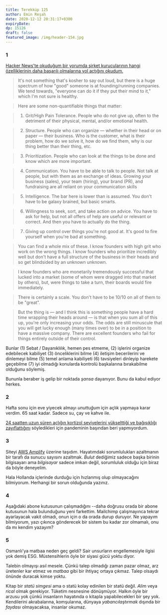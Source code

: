 ```yaml
---
title: Terekküp 125
author: Emin Reşah
date: 2020-12-12 20:31:17+0300
expiryDate: 
dp: 15126
draft: false
featured_image: /img/header-154.jpg
---
```


### 1

[Hacker News'te okuduğum bir yorumda şirket kurucularının hangi özelliklerinin daha başarılı
olmalarına yol açtığını okudum.][hn] 

> It's not something that's kosher to say out loud, but there is a huge spectrum of how "good" someone is at founding/running companies. We tend towards, "everyone can do it if they put their mind to it," which I'm not sure is healthy.

> Here are some non-quantifiable things that matter:

> 1. Grit/High Pain Tolerance. People who do not give up, often to the detriment of their physical, mental, and/or emotional health.

> 2. Structure. People who can organize — whether in their head or on paper — their business. Who is the customer, what is their problem, how do we solve it, how do we find them, why is our thing better than their thing, etc.

> 3. Prioritization. People who can look at the things to be done and know which are more important.

> 4. Communication. You have to be able to talk to people. Not talk at people, but with them as an exchange of ideas. Growing your business (sales), your team (hiring), your brand (PR), and fundraising are all reliant on your communication skills

> 5. Intelligence. The bar here is lower than is assumed. You don't have to be galaxy brained, but basic smarts.

> 6. Willingness to seek, sort, and take action on advice. You have to ask for help, but not all offers of help are useful or relevant or correct. And then you have to actually do the thing.

> 7. Giving up control over things you're not good at. It's good to fire yourself when you're bad at something.

> You can find a whole mix of these. I know founders with high grit who work on the wrong things. I know founders who prioritize incredibly well but don't have a full structure of the business in their heads and so get blindsided by an unknown unknown.

> I know founders who are monetarily tremendously successful that lucked into a market (some of whom were dragged into that market by others), but, were things to take a turn, their boards would fire immediately.

> There is certainly a scale. You don't have to be 10/10 on all of them to be "great".

> But the thing is — and I think this is something people have a hard time wrapping their heads around — is that when you sum all of this up, you're only increasing your odds. The odds are still minuscule that you will get lucky enough (many times over) to be in a position to have a massive company. There are excellent founders who fail for things entirely outside of their control.

Bunlar (1) Sebat / Dayanıklılık, hemen pes etmeme, (2) işlerini organize edebilecek kabiliyet (3)
önceliklerini bilme (4) iletişim becerilerini ve dinlemeyi bilme (5) temel anlama kabiliyeti (6)
tavsiyeleri dinleyip harekete geçebilme (7) iyi olmadığı konularda kontrolü başkalarına bırakabilme
olduğunu söylemiş. 

Bununla beraber iş gelip bir noktada *şansa* dayanıyor. Bunu da kabul ediyor herkes. 

[hn]: https://news.ycombinator.com/item?id=25104754

### 2

Hafta sonu için eve yiyecek almayı *unuttuğum* için açlık yapmaya karar verdim. 65 saat kadar.
Sadece su, çay ve kahve ile. 

[24 saatten uzun süren açlığın kortizol seviyelerini yükselttiği ve bağışıklığı
zayıflattığını][insider] söyledikleri için pandeminin başından beri yapmıyordum. 


[insider]: https://www.insider.com/avoid-intermittent-fasting-diets-during-coronavirus-pandemic-2020-3


### 3

Siteyi [AWS Amplify](https://amplify.amazonaws.com) üzerine taşıdım. Hayatımdaki sorumlulukları
azaltmanın bir tarafı da sunucu sayısını azaltmak. *Bulut* dediğimiz sadece başka birinin
bilgisayarı ama *bilgisayar* sadece imkan değil, sorumluluk olduğu için biraz da böyle deneyelim. 

Hala Hollanda içlerinde durduğu için hızlanmış olup olmayacağını bilmiyorum. Herhangi bir sorun
olduğunda yazınız. 

### 4

Aşağıdaki abone kutusunun çalışmadığını --daha doğrusu orada bir abone kutusunun hala bulunduğunu
yeni farkettim. Mailchimp çalışmayınca tekrar ayarlayacak vakit olmadı, onun için o da orada durup
duruyor. Ne yapayım bilmiyorum, yazı çıkınca gönderecek bir sistem bu kadar zor olmamalı, onu da mı
kendim yazayım?



### 5 

Osmanlı'ya matbaa neden geç geldi? Sair unsurların engellemesiyle ilgisi yok demiş ESG. Müstensihlerin öyle bir siyasi gücü yoktu diyor. 

Talebin olmayışı asıl mesele. Çünkü talep olmadığı zaman pazar olmaz, arz üretenler kar etmez ve *matbaa* gibi bir ihtiyaç ortaya çıkmaz. Talep olsaydı önünde duracak kimse yoktu. 

Kitap bir *statü simgesi* ama o statü kolay edinilen bir statü değil. *Alim* veya *rical* olmak gerekiyor. Tüketim nesnesine dönüşmüyor. Halkın öyle bir arzusu yok çünkü insanların hayatında o kitapla yapabilecekleri bir şey yok. Kendilerini akrabalarına, komşularına, dünyaya *yabancılaştırmak* dışında bir *faydası* olmayacaksa, insanlar okumaz. 
